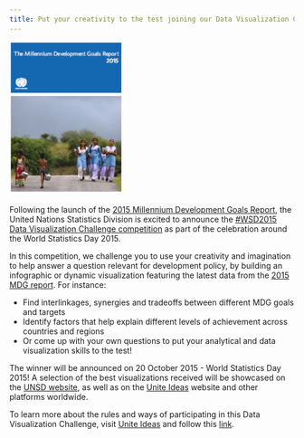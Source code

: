 ```yaml
---
title: Put your creativity to the test joining our Data Visualization Challenge
---
```


<img src="/images/MDGReport2015.png" alt="MDG2015 Report" style="width:200px"><br><br>Following the launch of the [2015 Millennium Development Goals Report](http://mdgs.un.org/unsd/mdg/Default.aspx), the United Nations Statistics Division is excited to announce the [#WSD2015 Data Visualization Challenge competition](https://unite.un.org/ideas/content/wsd2015-data-visualization-challenge) as part of the celebration around the World Statistics Day 2015.

In this competition, we challenge you to use your creativity and imagination to help answer a question relevant for development policy, by building an infographic or dynamic visualization featuring the latest data from the [2015 MDG report](http://mdgs.un.org/unsd/mdg/Default.aspx).  For instance:

  - Find interlinkages, synergies and tradeoffs between different MDG goals and targets
  - Identify factors that help explain different levels of achievement across countries and regions
  - Or come up with your own questions to put your analytical and data visualization skills to the test!

The winner will be announced on 20 October 2015 - World Statistics Day 2015! A selection of the best visualizations received will be showcased on the [UNSD website](http://unstats.un.org/unsd/default.htm), as well as on the [Unite Ideas](https://unite.un.org/ideas/) website and other platforms worldwide.

To learn more about the rules and ways of participating in this Data Visualization Challenge, visit [Unite Ideas](https://unite.un.org/ideas/) and follow this [link](https://unite.un.org/ideas/WSD2015).

